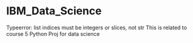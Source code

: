 # IBM_Data_Science
Typeerror: list indices must be integers or slices, not str
This is related to course 5 Python Proj for data science

